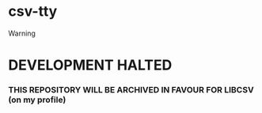 # csv-tty
> [!WARNING]
> # DEVELOPMENT HALTED
> ### THIS REPOSITORY WILL BE ARCHIVED IN FAVOUR FOR LIBCSV (on my profile)
